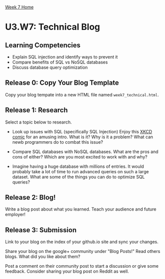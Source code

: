 [Week 7 Home](../)

# U3.W7: Technical Blog

## Learning Competencies
- Explain SQL injection and identify ways to prevent it
- Compare benefits of SQL vs NoSQL databases
- Discuss database query optimization


## Release 0: Copy Your Blog Template
Copy your blog tempate into a new HTML file named `week7_technical.html`. 

## Release 1: Research
Select a topic below to research. 

- Look up issues with SQL (specifically SQL Injection) Enjoy this [XKCD comic](http://xkcd.com/327/) for an amusing intro. What is it? Why is it a problem? What can newb programmers do to combat this issue?

- Compare SQL databases with NoSQL databases. What are the pros and cons of either? Which are you most excited to work with and why?

- Imagine having a huge database with millions of entries. It would probably take a lot of time to run advanced queries on such a large dataset. What are some of the things you can do to optimize SQL queries?

## Release 2: Blog!
Write a blog post about what you learned. Teach your audience and future employer!

## Release 3: Submission
Link to your blog on the index of your github.io site and sync your changes. 

Share your blog on the google+ community under "Blog Posts!" Read others blogs. What did you like about them? 

Post a comment on their community post to start a discussion or give some feedback.  Consider sharing your blog post on Reddit as well.
